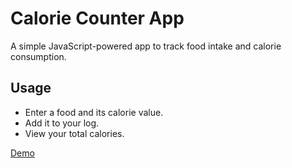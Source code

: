 # Calorie Counter App

A simple JavaScript-powered app to track food intake and calorie consumption.

## Usage

- Enter a food and its calorie value.
- Add it to your log.
- View your total calories.

[Demo](../calorie-counter/index.html)